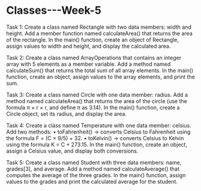 # Classes---Week-5

Task 1:
Create a class named Rectangle with two data members: width and height.
Add a member function named calculateArea() that returns the area of the rectangle.
In the main() function, create an object of Rectangle, assign values to width and height, and
display the calculated area.

Task 2:
Create a class named ArrayOperations that contains an integer array with 5 elements as a
member variable. Add a method named calculateSum() that returns the total sum of all array elements.
In the main() function, create an object, assign values to the array elements, and print the sum.

Task 3:
Create a class named Circle with one data member: radius.
Add a method named calculateArea() that returns the area of the circle (use the formula π × r × r, and define π as 3.14).
In the main() function, create a Circle object, set its radius, and display the area.

Task 4:
Create a class named Temperature with one data member: celsius.
Add two methods:
• toFahrenheit() → converts Celsius to Fahrenheit using the formula F = (C × 9/5) + 32.
• toKelvin() → converts Celsius to Kelvin using the formula K = C + 273.15.
In the main() function, create an object, assign a Celsius value, and display both conversions.

Task 5:
Create a class named Student with three data members: name, grades[3], and average.
Add a method named calculateAverage() that computes the average of the three grades.
In the main() function, assign values to the grades and print the calculated average for the
student.
